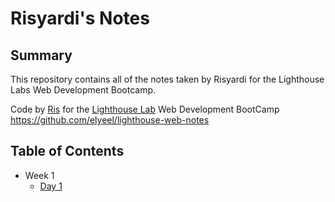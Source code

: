 # Risyardi's Notes
## Summary

This repository contains all of the notes taken by Risyardi for the Lighthouse Labs Web Development Bootcamp.

Code by [Ris](https://github.com/elyeel) for the [Lighthouse Lab](https://www.lighthouselabs.ca/) Web Development BootCamp
https://github.com/elyeel/lighthouse-web-notes

## Table of Contents

* Week 1
  * [Day 1](/Week_1/Day_1)
